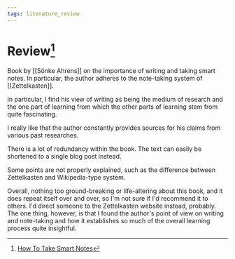```yaml
---
tags: literature_review
---
```


# Review[^1]

Book by [[Sönke Ahrens]] on the importance of writing and taking smart notes. In particular, the author adheres to the note-taking system of [[Zettelkasten]]. 

In particular, I find his view of writing as being the medium of research and the one part of learning from which the other parts of learning stem from quite fascinating.

I really like that the author constantly provides sources for his claims from various past researches.

There is a lot of redundancy within the book. The text can easily be shortened to a single blog post instead.

Some points are not properly explained, such as the difference between Zettelkasten and Wikipedia-type system.

Overall, nothing too ground-breaking or life-altering about this book, and it does repeat itself over and over, so I'm not sure if I'd recommend it to others. I'd direct someone to the Zettelkasten website instead, probably. The one thing, however, is that I found the author's point of view on writing and note-taking and how it establishes so much of the overall learning process quite insightful.

[^1]: [How To Take Smart Notes](zotero://open-pdf/library/items/TZUSXCS6?page=1)